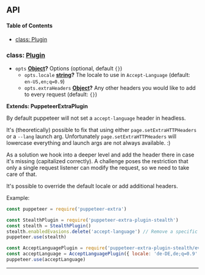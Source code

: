 ## API

<!-- Generated by documentation.js. Update this documentation by updating the source code. -->

#### Table of Contents

- [class: Plugin](#class-plugin)

### class: [Plugin](https://github.com/berstend/puppeteer-extra/blob/a769d9e78174808c217a71dc5a2261129b5b9127/packages/puppeteer-extra-plugin-stealth/evasions/accept-language/index.js#L37-L136)

- `opts` **[Object](https://developer.mozilla.org/docs/Web/JavaScript/Reference/Global_Objects/Object)?** Options (optional, default `{}`)
  - `opts.locale` **[string](https://developer.mozilla.org/docs/Web/JavaScript/Reference/Global_Objects/String)?** The locale to use in `Accept-Language` (default: `en-US,en;q=0.9`)
  - `opts.extraHeaders` **[Object](https://developer.mozilla.org/docs/Web/JavaScript/Reference/Global_Objects/Object)?** Any other headers you would like to add to every request (default: `{}`)

**Extends: PuppeteerExtraPlugin**

By default puppeteer will not set a `accept-language` header in headless.

It's (theoretically) possible to fix that using either `page.setExtraHTTPHeaders` or a `--lang` launch arg.
Unfortunately `page.setExtraHTTPHeaders` will lowercase everything and launch args are not always available. :)

As a solution we hook into a deeper level and add the header there in case it's missing (capitalized correctly).
A challenge poses the restriction that only a single request listener can modify the request, so we need to take care of that.

It's possible to override the default locale or add additional headers.

Example:

```javascript
const puppeteer = require('puppeteer-extra')

const StealthPlugin = require('puppeteer-extra-plugin-stealth')
const stealth = StealthPlugin()
stealth.enabledEvasions.delete('accept-language') // Remove a specific stealth plugin from the default set
puppeteer.use(stealth)

const AcceptLanguagePlugin = require('puppeteer-extra-plugin-stealth/evasions/accept-language')
const acceptLanguage = AcceptLanguagePlugin({ locale: 'de-DE,de;q=0.9' }) // Custom locale
puppeteer.use(acceptLanguage)
```

---
